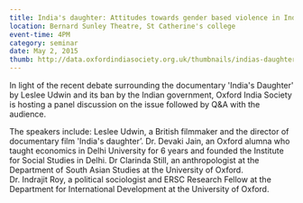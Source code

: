```yaml
---
title: India's daughter: Attitudes towards gender based violence in India
location: Bernard Sunley Theatre, St Catherine's college
event-time: 4PM
category: seminar
date: May 2, 2015
thumb: http://data.oxfordindiasociety.org.uk/thumbnails/indias-daughter/indias-daughter.jpg
---
```



In light of the recent debate surrounding the documentary 'India's Daughter' by Leslee Udwin and its ban by the Indian government, Oxford India Society is hosting a panel discussion on the issue followed by Q&A with the audience.
 
The speakers include:
Leslee Udwin, a British filmmaker and the director of documentary film 'India's daughter’.
Dr. Devaki Jain, an Oxford alumna who taught economics in Delhi University for 6 years and founded the Institute for Social Studies in Delhi.
Dr Clarinda Still, an anthropologist at the Department of South Asian Studies at the University of Oxford.  
Dr. Indrajit Roy, a political sociologist and ERSC Research Fellow at the Department for International Development at the University of Oxford.


